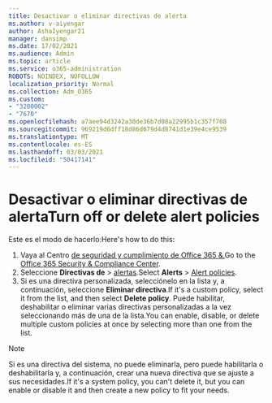 ```yaml
---
title: Desactivar o eliminar directivas de alerta
ms.author: v-aiyengar
author: AshaIyengar21
manager: dansimp
ms.date: 17/02/2021
ms.audience: Admin
ms.topic: article
ms.service: o365-administration
ROBOTS: NOINDEX, NOFOLLOW
localization_priority: Normal
ms.collection: Adm_O365
ms.custom:
- "3200002"
- "7670"
ms.openlocfilehash: a7aee94d3242a30de36b7d08a22995b1c357f708
ms.sourcegitcommit: 969219d6dff18d86d679d4d8741d1e39e4ce9539
ms.translationtype: MT
ms.contentlocale: es-ES
ms.lasthandoff: 03/03/2021
ms.locfileid: "50417141"
---
```

# <a name="turn-off-or-delete-alert-policies"></a><span data-ttu-id="681bb-102">Desactivar o eliminar directivas de alerta</span><span class="sxs-lookup"><span data-stu-id="681bb-102">Turn off or delete alert policies</span></span>

<span data-ttu-id="681bb-103">Este es el modo de hacerlo:</span><span class="sxs-lookup"><span data-stu-id="681bb-103">Here's how to do this:</span></span>

1. <span data-ttu-id="681bb-104">Vaya al Centro [de seguridad y cumplimiento de Office 365 &.](https://go.microsoft.com/fwlink/p/?linkid=2077143)</span><span class="sxs-lookup"><span data-stu-id="681bb-104">Go to the [Office 365 Security & Compliance Center](https://go.microsoft.com/fwlink/p/?linkid=2077143).</span></span>
1. <span data-ttu-id="681bb-105">Seleccione **Directivas de**  >  [alertas](https://go.microsoft.com/fwlink/?linkid=2103208).</span><span class="sxs-lookup"><span data-stu-id="681bb-105">Select **Alerts** > [Alert policies](https://go.microsoft.com/fwlink/?linkid=2103208).</span></span>
1. <span data-ttu-id="681bb-106">Si es una directiva personalizada, selecciónelo en la lista y, a continuación, seleccione **Eliminar directiva**.</span><span class="sxs-lookup"><span data-stu-id="681bb-106">If it's a custom policy, select it from the list, and then select **Delete policy**.</span></span> <span data-ttu-id="681bb-107">Puede habilitar, deshabilitar o eliminar varias directivas personalizadas a la vez seleccionando más de una de la lista.</span><span class="sxs-lookup"><span data-stu-id="681bb-107">You can enable, disable, or delete multiple custom policies at once by selecting more than one from the list.</span></span>

> [!NOTE]
> <span data-ttu-id="681bb-108">Si es una directiva del sistema, no puede eliminarla, pero puede habilitarla o deshabilitarla y, a continuación, crear una nueva directiva que se ajuste a sus necesidades.</span><span class="sxs-lookup"><span data-stu-id="681bb-108">If it's a system policy, you can't delete it, but you can enable or disable it and then create a new policy to fit your needs.</span></span>
